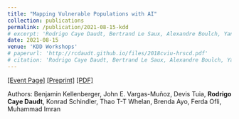 ```yaml
---
title: "Mapping Vulnerable Populations with AI"
collection: publications
permalink: /publication/2021-08-15-kdd
# excerpt: 'Rodrigo Caye Daudt, Bertrand Le Saux, Alexandre Boulch, Yann Gousseau.'
date: 2021-08-15
venue: 'KDD Workshops'
# paperurl: 'http://rcdaudt.github.io/files/2018cviu-hrscd.pdf'
# citation: 'Rodrigo Caye Daudt, Bertrand Le Saux, Alexandre Boulch, Yann Gousseau'
---
```


[[Event Page]](https://kdd-humanitarian-mapping.herokuapp.com/) [[Preprint]](https://arxiv.org/abs/2107.14123) [[PDF]](http://rcdaudt.github.io/files/2021_kdd.pdf)

Authors: Benjamin Kellenberger, John E. Vargas-Muñoz, Devis Tuia, **Rodrigo Caye Daudt**, Konrad Schindler, Thao T-T Whelan, Brenda Ayo, Ferda Ofli, Muhammad Imran


